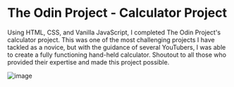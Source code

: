 # The Odin Project - Calculator Project

Using HTML, CSS, and Vanilla JavaScript, I completed The Odin Project's calculator project. This was one of the most challenging projects I have tackled as a novice, but with the guidance of several YouTubers, I was able to create a fully functioning hand-held calculator. Shoutout to all those who provided their expertise and made this project possible.

![image](https://user-images.githubusercontent.com/105807191/226032690-0bf54135-39c9-4f71-b426-b8175b0c8f2f.png)
